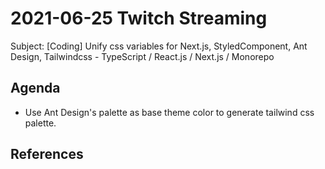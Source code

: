 # 2021-06-25 Twitch Streaming

Subject: [Coding] Unify css variables for Next.js, StyledComponent, Ant Design, Tailwindcss - TypeScript / React.js / Next.js / Monorepo


## Agenda

- Use Ant Design's palette as base theme color to generate tailwind css palette.


## References
